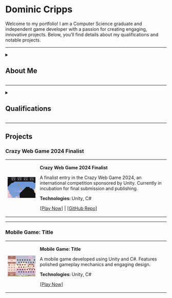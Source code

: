 # Dominic Cripps

Welcome to my portfolio! I am a Computer Science graduate and independent game developer with a passion for creating engaging, innovative projects. Below, you’ll find details about my qualifications and notable projects.

---

<details>
<summary><h2>About Me</h2></summary>
I am a recent graduate in Computer Science from the University of Nottingham with experience in game development, software engineering, and explainable AI. I enjoy creating projects that blend technical problem-solving with creativity, including games, software tools, and research-driven applications.
</details>

---
<details>
<summary><h2>Qualifications</h2></summary>
  
- **Education:**
  - **BSc (Hons) Computer Science**  
    University of Nottingham | First-Class Honours  
    Dissertation: A Comparative Analysis of Two-Dimensional Run Length Encoding for Image Compression (Grade: First)
  - **A-Levels:** Mathematics (A*), Further Mathematics (A*), Computer Science (A*), Physics (A*), EPQ (A)
  
- **Skills:**
  - Programming: C++, C#, Python, Java, JavaScript, HTML/CSS
  - Areas of Expertise: Game Development, Image Processing, Explainable AI

- **Achievements:**
  - Finalist in Crazy Web Game 2024 (Top 10 out of 317 games, sponsored by Unity)
  - Winner of the 2022.1 Brackeys Game Development Competition (1st in Innovation Category)
  - Undergraduate High Achievers recognition at the University of Nottingham

</details>

---

## Projects

### Crazy Web Game 2024 Finalist

<table>
<tr>
<td style="width: 20%; text-align: center;">
<img src="Thumbnails/HyperDrone.png" alt="Crazy Web Game Screenshot" width="200">
</td>
<td style="width: 80%;">
<p><strong>Crazy Web Game 2024 Finalist</strong></p>
<p>A finalist entry in the Crazy Web Game 2024, an international competition sponsored by Unity. Currently in incubation for final submission and publishing.</p>
<p><strong>Technologies:</strong> Unity, C#</p>
<p>[<a href="#">Play Now</a>] | [<a href="#">GitHub Repo</a>]</p>
</td>
</tr>
</table>

---

### Mobile Game: Title

<table>
<tr>
<td style="width: 20%; text-align: center;">
<img src="/Thumbnails/PlinkoPals.png" alt="Plinko Pals" width="200">
</td>
<td style="width: 80%;">
<p><strong>Mobile Game: Title</strong></p>
<p>A mobile game developed using Unity and C#. Features polished gameplay mechanics and engaging design.</p>
<p><strong>Technologies:</strong> Unity, C#</p>
<p>[<a href="https://domcripps.itch.io/plinko-pals">Play Now</a>]</p>
</td>
</tr>
</table>

